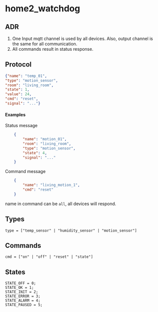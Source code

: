 # home2_watchdog

## ADR
1. One Input mqtt channel is used by all devices. Also, output channel is the same for all communication.
1. All commands result in status response.

## Protocol
```json
{"name": "temp_01",
"type": "motion_sensor",
"room": "living_room",
"state": 1,
"value": 24,
"cmd": "reset",
"signal": "..."}
```
#### Examples
Status message
```json
    {
        "name": "motion_01",
        "room": "living_room",
        "type": "motion_sensor",
        "state": 4,
        "signal": "..."
    }
```
Command message
```json
    {
        "name": "living_motion_1",
        "cmd": "reset"
    }
```

name in command can be `all`, all devices will respond.

## Types
```
type = ["temp_sensor" | "humidity_sensor" | "motion_sensor"]
```

## Commands
```
cmd = ["on" | "off" | "reset" | "state"]
```

## States
```
STATE_OFF = 0;
STATE_OK = 1;
STATE_INIT = 2;
STATE_ERROR = 3;
STATE_ALARM = 4;
STATE_PAUSED = 5;
```
